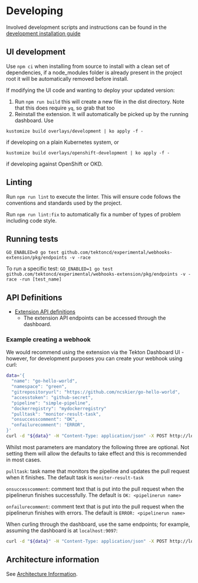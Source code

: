 # Developing

Involved development scripts and instructions can be found in the [development installation guide](https://github.com/tektoncd/experimental/blob/master/webhooks-extension/test/README.md#scripting)

## UI development

Use `npm ci` when installing from source to install with a clean set of dependencies, if a node_modules folder is already present in the project root it will be automatically removed before install.

If modifying the UI code and wanting to deploy your updated version:

1) Run `npm run build` this will create a new file in the dist directory. Note that this does require `yq`, so grab that too
2) Reinstall the extension. It will automatically be picked up by the running dashboard. Use

```
kustomize build overlays/development | ko apply -f -
```

if developing on a plain Kubernetes system, or 

```
kustomize build overlays/openshift-development | ko apply -f -
```

if developing against OpenShift or OKD. 

## Linting

Run `npm run lint` to execute the linter. This will ensure code follows the conventions and standards used by the project.

Run `npm run lint:fix` to automatically fix a number of types of problem including code style.

## Running tests

`GO_ENABLED=0 go test github.com/tektoncd/experimental/webhooks-extension/pkg/endpoints -v -race`

To run a specific test:
`GO_ENABLED=1 go test github.com/tektoncd/experimental/webhooks-extension/pkg/endpoints -v -race -run [test_name]`

## API Definitions

- [Extension API definitions](docs/DevelopmentAPIs.md)
  - The extension API endpoints can be accessed through the dashboard.

### Example creating a webhook

We would recommend using the extension via the Tekton Dashboard UI - however, for development purposes you can create your webhook using curl:

```bash
data='{
  "name": "go-hello-world",
  "namespace": "green",
  "gitrepositoryurl": "https://github.com/ncskier/go-hello-world",
  "accesstoken": "github-secret",
  "pipeline": "simple-pipeline",
  "dockerregistry": "mydockerregistry"
  "pulltask": "monitor-result-task",
  "onsuccesscomment": "OK",
  "onfailurecomment": "ERROR",
}'
curl -d "${data}" -H "Content-Type: application/json" -X POST http://localhost:8080/webhooks
```
Whilst most parameters are mandatory the following three are optional. Not setting them will allow the defaults to take effect and this is recommended in most cases.

`pulltask`: task name that monitors the pipeline and updates the pull request when it finishes. The default task is `monitor-result-task`

`onsuccesscomment`: comment text that is put into the pull request when the pipelinerun finishes successfully.  The default is `OK: <pipelinerun name>`

`onfailurecomment`: comment text that is put into the pull request when the pipelinerun finishes with errors.  The default is `ERROR: <pipelinerun name>`

When curling through the dashboard, use the same endpoints; for example, assuming the dashboard is at `localhost:9097`:

```bash
curl -d "${data}" -H "Content-Type: application/json" -X POST http://localhost:9097/webhooks
```

## Architecture information

See [Architecture Information](docs/Architecture.md).